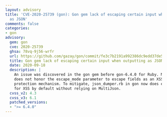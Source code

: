```yaml
---
layout: advisory
title: 'CVE-2020-25739 (gon): Gon gem lack of escaping certain input when outputting
  as JSON'
comments: false
categories:
- gon
advisory:
  gem: gon
  cve: 2020-25739
  ghsa: 78vq-9j56-wrfr
  url: https://github.com/gazay/gon/commit/fe3c7b2191a992386dc9edd37de5447a4e809bc7
  title: Gon gem lack of escaping certain input when outputting as JSON
  date: 2020-09-18
  description: |
    An issue was discovered in the gon gem before gon-6.4.0 for Ruby. MultiJson
    does not honor the escape_mode parameter to escape fields as an XSS
    protection mechanism. To mitigate, json_dumper.rb in gon now does escaping
    for XSS by default without relying on MultiJson.
  cvss_v2: 4.3
  cvss_v3: 6.1
  patched_versions:
  - ">= 6.4.0"
---
```

